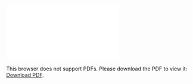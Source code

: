 <object data="christ-in-song/CIS1908pdfs/940.pdf" type="application/pdf" width="100%" height="1024px">
    <embed src="christ-in-song/CIS1908pdfs/940.pdf">
        <p>This browser does not support PDFs. Please download the PDF to view it: <a href="christ-in-song/CIS1908pdfs/940.pdf">Download PDF</a>.</p>
    </embed>
</object>
